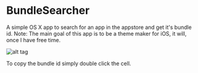 # BundleSearcher
A simple OS X app to search for an app in the appstore and get it's bundle id. Note: The main goal of this app is to be a theme maker for iOS, it will, once I have free time.

![alt tag](http://i.imgur.com/y32P8fQ.png)

To copy the bundle id simply double click the cell.
